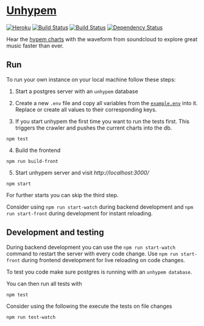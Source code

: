 # [Unhypem](https://unhypem.com)

[![Heroku](http://heroku-badge.herokuapp.com/?app=unhypem&style=flat)](http://unhypem.com)
[![Build Status](https://semaphoreci.com/api/v1/projects/71955a11-54eb-4082-9cd7-7b6730ed659e/534353/shields_badge.svg)](https://semaphoreci.com/feed-me/unhypem)
[![Build Status](https://travis-ci.org/feedm3/unhypem.svg?branch=master)](https://travis-ci.org/feedm3/unhypem)
[![Dependency Status](https://david-dm.org/feedm3/unhypem.svg)](https://david-dm.org/feedm3/unhypem)

Hear the [hypem charts](http://hypem.com/popular) with the waveform from soundcloud to explore great music faster than ever.

## Run

To run your own instance on your local machine follow these steps:

1. Start a postgres server with an `unhypem` database

2. Create a new `.env` file and copy all variables from the
[`example.env`](example.env) into it. Replace or create all values to their
corresponding keys.

    
3. If you start unhypem the first time you want to run the tests first. This triggers the crawler and pushes the current
charts into the db.

```npm test```

4. Build the frontend

```npm run build-front```

5. Start unhypem server and visit _http://localhost:3000/_

```npm start```

For further starts you can skip the third step.

Consider using `npm run start-watch` during backend development and `npm run start-front`
during development for instant reloading.

## Development and testing

During backend development you can use the `npm run start-watch` command to restart
the server with every code change. Use `npm run start-front` during frontend
development for live reloading on code changes.

To test you code make sure postgres is running with an `unhypem database`.

You can then run all tests with

```
npm test
```

Consider using the following the execute the tests on file changes

```
npm run test-watch
```